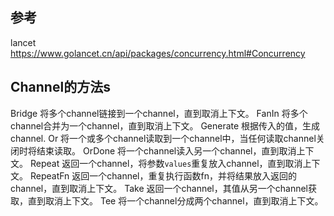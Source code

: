 ## 参考
lancet 
    https://www.golancet.cn/api/packages/concurrency.html#Concurrency

## Channel的方法s
Bridge      将多个channel链接到一个channel，直到取消上下文。
FanIn       将多个channel合并为一个channel，直到取消上下文。
Generate    根据传入的值，生成channel.
Or          将一个或多个channel读取到一个channel中，当任何读取channel关闭时将结束读取。
OrDone      将一个channel读入另一个channel，直到取消上下文。
Repeat      返回一个channel，将参数`values`重复放入channel，直到取消上下文。
RepeatFn    返回一个channel，重复执行函数fn，并将结果放入返回的channel，直到取消上下文。
Take        返回一个channel，其值从另一个channel获取，直到取消上下文。
Tee         将一个channel分成两个channel，直到取消上下文。
